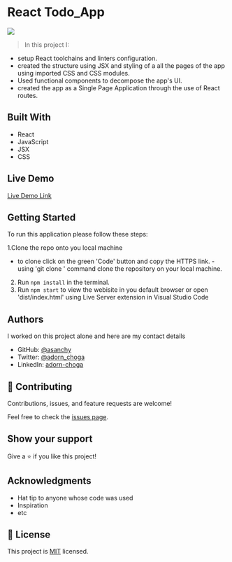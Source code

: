 # React Todo_App

![](https://img.shields.io/badge/Microverse-blueviolet)

> In this project I:
 - setup React toolchains and linters configuration.
 - created the structure using JSX and styling of a all the pages of the app using imported CSS and CSS modules.
 - Used functional components to decompose the app's UI.
 - created the app as a Single Page Application through the use of React routes.

## Built With

- React
- JavaScript
- JSX
- CSS 

## Live Demo

[Live Demo Link]()

## Getting Started

To run this application please follow these steps:

1.Clone the repo onto you local machine
  - to clone click on the green 'Code' button and copy the HTTPS link.
  -using 'git clone <link>' command clone the repository on your local machine.
2. Run `npm install` in the terminal.
3. Run `npm start` to view the webisite in you default browser or open 'dist/index.html' using Live Server extension in Visual Studio Code

## Authors
I worked on this project alone and here are my contact details

- GitHub: [@asanchy](https://github.com/Asanchy)
- Twitter: [@adorn_choga](https://twitter.com/adorn_choga)
- LinkedIn: [adorn-choga](https://www.linkedin.com/in/adorn-choga-076024201/)

## 🤝 Contributing

Contributions, issues, and feature requests are welcome!

Feel free to check the [issues page](../../issues/).

## Show your support

Give a ⭐️ if you like this project!

## Acknowledgments

- Hat tip to anyone whose code was used
- Inspiration
- etc


## 📝 License

This project is [MIT](./MIT.md) licensed.